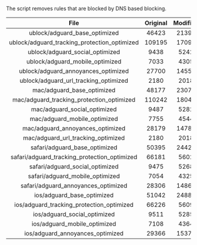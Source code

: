 The script removes rules that are blocked by DNS based blocking.


| File | Original | Modified |
|:----:|:-----:|:-----:|
| ublock/adguard_base_optimized | 46423 | 21393 |
| ublock/adguard_tracking_protection_optimized | 109195 | 17096 |
| ublock/adguard_social_optimized | 9438 | 5242 |
| ublock/adguard_mobile_optimized | 7033 | 4305 |
| ublock/adguard_annoyances_optimized | 27700 | 14550 |
| ublock/adguard_url_tracking_optimized | 2180 | 2018 |
| mac/adguard_base_optimized | 48177 | 23071 |
| mac/adguard_tracking_protection_optimized | 110242 | 18046 |
| mac/adguard_social_optimized | 9487 | 5282 |
| mac/adguard_mobile_optimized | 7755 | 4544 |
| mac/adguard_annoyances_optimized | 28179 | 14787 |
| mac/adguard_url_tracking_optimized | 2180 | 2018 |
| safari/adguard_base_optimized | 50395 | 24424 |
| safari/adguard_tracking_protection_optimized | 66181 | 5602 |
| safari/adguard_social_optimized | 9475 | 5268 |
| safari/adguard_mobile_optimized | 7054 | 4325 |
| safari/adguard_annoyances_optimized | 28306 | 14863 |
| ios/adguard_base_optimized | 51042 | 24885 |
| ios/adguard_tracking_protection_optimized | 66226 | 5609 |
| ios/adguard_social_optimized | 9511 | 5285 |
| ios/adguard_mobile_optimized | 7108 | 4364 |
| ios/adguard_annoyances_optimized | 29366 | 15375 |